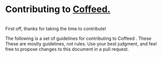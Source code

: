 <h1>Contributing to <a href="https://github.com/Nishchayverma/Coffeed">Coffeed.</a></h1>
<br>
First off, thanks for taking the time to contribute! 
<br>
<p>The following is a set of guidelines for contributing to Coffeed . These These are mostly guidelines, not rules. Use your best judgment, and feel free to propose changes to this document in a pull request.</p>

